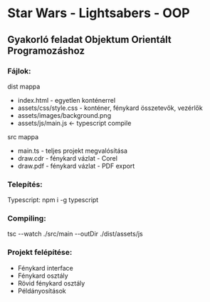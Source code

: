 # Star Wars - Lightsabers - OOP

## Gyakorló feladat Objektum Orientált Programozáshoz


### Fájlok:

dist mappa
- index.html - egyetlen konténerrel
- assets/css/style.css - konténer, fénykard összetevők, vezérlők
- assets/images/background.png
- assets/js/main.js <- typescript compile

src mappa
- main.ts - teljes projekt megvalósítása
- draw.cdr - fénykard vázlat - Corel
- draw.pdf - fénykard vázlat - PDF export


### Telepítés:

Typescript: npm i -g typescript


### Compiling:

tsc --watch ./src/main --outDir ./dist/assets/js


### Projekt felépítése:

- Fénykard interface
- Fénykard osztály
- Rövid fénykard osztály
- Példányosítások